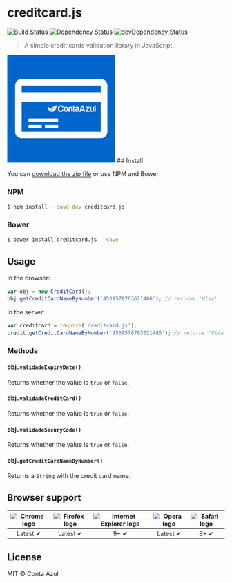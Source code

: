 # creditcard.js

[![Build Status](https://api.travis-ci.org/ContaAzul/creditcard.js.svg?branch=master)](https://travis-ci.org/ContaAzul/creditcard.js)
[![Dependency Status](https://david-dm.org/ContaAzul/creditcard.js.svg)](https://david-dm.org/Semantic-Org/ContaAzul/creditcard.js)
[![devDependency Status](https://david-dm.org/ContaAzul/creditcard.js/dev-status.svg)](https://david-dm.org/ContaAzul/creditcard.js#info=devDependencies)

> A simple credit cards validation library in JavaScript.

<img src="assets/images/credit-card-logo.png" alt="creditcard.js" />
## Install

You can [download the zip file](https://github.com/contaazul/creditcard.js/archive/master.zip) or use NPM and Bower.

### NPM

```sh
$ npm install --save-dev creditcard.js
```

### Bower

```sh
$ bower install creditcard.js --save
```

## Usage

In the browser:

```javascript
var obj = new CreditCard();
obj.getCreditCardNameByNumber('4539578763621486'); // returns 'Visa'
```

In the server:

```javascript
var creditcard = require('creditcard.js');
credit.getCreditCardNameByNumber('4539578763621486'); // returns 'Visa'
```

### Methods

#### obj`.validadeExpiryDate()`

Returns whether the value is `true` or `false`.

#### obj`.validadeCreditCard()`

Returns whether the value is `true` or `false`.

#### obj`.validadeSecuryCode()`

Returns whether the value is `true` or `false`.

#### obj`.getCreditCardNameByNumber()`

Returns a `String` with the credit card name.

## Browser support

| <img src="http://i.imgur.com/dJC1GUv.png" width="48px" height="48px" alt="Chrome logo"> | <img src="http://i.imgur.com/o1m5RcQ.png" width="48px" height="48px" alt="Firefox logo"> | <img src="http://i.imgur.com/8h3iz5H.png" width="48px" height="48px" alt="Internet Explorer logo"> | <img src="http://i.imgur.com/iQV4nmJ.png" width="48px" height="48px" alt="Opera logo"> | <img src="http://i.imgur.com/j3tgNKJ.png" width="48px" height="48px" alt="Safari logo"> |
|:---:|:---:|:---:|:---:|:---:|
| Latest ✔ | Latest ✔ | 9+ ✔ | Latest ✔ | 8+ ✔ |

## License

MIT © Conta Azul

